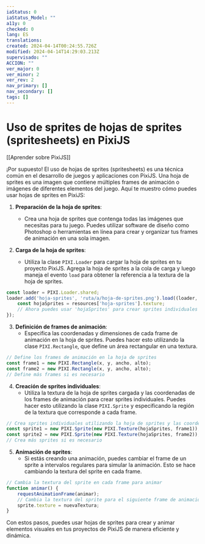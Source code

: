 ```yaml
---
iaStatus: 0
iaStatus_Model: ""
a11y: 0
checked: 0
lang: ES
translations: 
created: 2024-04-14T00:24:55.726Z
modified: 2024-04-14T14:29:03.213Z
supervisado: ""
ACCION: ""
ver_major: 0
ver_minor: 2
ver_rev: 2
nav_primary: []
nav_secondary: []
tags: []
---
```

# Uso de sprites de hojas de sprites (spritesheets) en PixiJS

[[Aprender sobre PixiJS]]

¡Por supuesto! El uso de hojas de sprites (spritesheets) es una técnica común en el desarrollo de juegos y aplicaciones con PixiJS. Una hoja de sprites es una imagen que contiene múltiples frames de animación o imágenes de diferentes elementos del juego. Aquí te muestro cómo puedes usar hojas de sprites en PixiJS:

1. **Preparación de la hoja de sprites**:
   - Crea una hoja de sprites que contenga todas las imágenes que necesitas para tu juego. Puedes utilizar software de diseño como Photoshop o herramientas en línea para crear y organizar tus frames de animación en una sola imagen.

2. **Carga de la hoja de sprites**:
   - Utiliza la clase `PIXI.Loader` para cargar la hoja de sprites en tu proyecto PixiJS. Agrega la hoja de sprites a la cola de carga y luego maneja el evento `load` para obtener la referencia a la textura de la hoja de sprites.

```javascript
const loader = PIXI.Loader.shared;
loader.add('hoja-sprites', 'ruta/a/hoja-de-sprites.png').load((loader, resources) => {
    const hojaSprites = resources['hoja-sprites'].texture;
    // Ahora puedes usar 'hojaSprites' para crear sprites individuales
});
```

3. **Definición de frames de animación**:
   - Especifica las coordenadas y dimensiones de cada frame de animación en la hoja de sprites. Puedes hacer esto utilizando la clase `PIXI.Rectangle`, que define un área rectangular en una textura.

```javascript
// Define los frames de animación en la hoja de sprites
const frame1 = new PIXI.Rectangle(x, y, ancho, alto);
const frame2 = new PIXI.Rectangle(x, y, ancho, alto);
// Define más frames si es necesario
```

4. **Creación de sprites individuales**:
   - Utiliza la textura de la hoja de sprites cargada y las coordenadas de los frames de animación para crear sprites individuales. Puedes hacer esto utilizando la clase `PIXI.Sprite` y especificando la región de la textura que corresponde a cada frame.

```javascript
// Crea sprites individuales utilizando la hoja de sprites y las coordenadas de los frames
const sprite1 = new PIXI.Sprite(new PIXI.Texture(hojaSprites, frame1));
const sprite2 = new PIXI.Sprite(new PIXI.Texture(hojaSprites, frame2));
// Crea más sprites si es necesario
```

5. **Animación de sprites**:
   - Si estás creando una animación, puedes cambiar el frame de un sprite a intervalos regulares para simular la animación. Esto se hace cambiando la textura del sprite en cada frame.

```javascript
// Cambia la textura del sprite en cada frame para animar
function animar() {
    requestAnimationFrame(animar);
    // Cambia la textura del sprite para el siguiente frame de animación
    sprite.texture = nuevaTextura;
}
```

Con estos pasos, puedes usar hojas de sprites para crear y animar elementos visuales en tus proyectos de PixiJS de manera eficiente y dinámica.